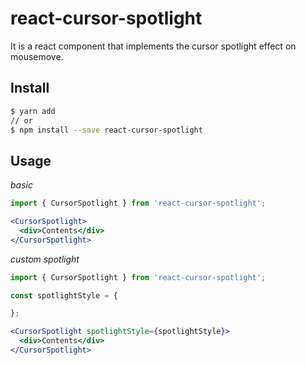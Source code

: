 # react-cursor-spotlight

It is a react component that implements the cursor spotlight effect on mousemove.

## Install
```bash
$ yarn add 
// or
$ npm install --save react-cursor-spotlight
```

## Usage

*basic*

```jsx
import { CursorSpotlight } from 'react-cursor-spotlight';

<CursorSpotlight>
  <div>Contents</div>
</CursorSpotlight>
```

*custom spotlight*

```jsx
import { CursorSpotlight } from 'react-cursor-spotlight';

const spotlightStyle = {

};

<CursorSpotlight spotlightStyle={spotlightStyle}>
  <div>Contents</div>
</CursorSpotlight>
```
